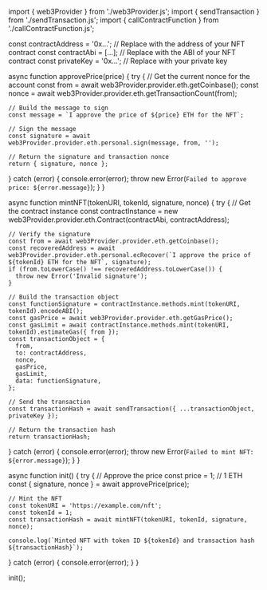 import { web3Provider } from './web3Provider.js';
import { sendTransaction } from './sendTransaction.js';
import { callContractFunction } from './callContractFunction.js';

const contractAddress = '0x...'; // Replace with the address of your NFT contract
const contractAbi = [...]; // Replace with the ABI of your NFT contract
const privateKey = '0x...'; // Replace with your private key

async function approvePrice(price) {
  try {
    // Get the current nonce for the account
    const from = await web3Provider.provider.eth.getCoinbase();
    const nonce = await web3Provider.provider.eth.getTransactionCount(from);

    // Build the message to sign
    const message = `I approve the price of ${price} ETH for the NFT`;

    // Sign the message
    const signature = await web3Provider.provider.eth.personal.sign(message, from, '');

    // Return the signature and transaction nonce
    return { signature, nonce };
  } catch (error) {
    console.error(error);
    throw new Error(`Failed to approve price: ${error.message}`);
  }
}

async function mintNFT(tokenURI, tokenId, signature, nonce) {
  try {
    // Get the contract instance
    const contractInstance = new web3Provider.provider.eth.Contract(contractAbi, contractAddress);

    // Verify the signature
    const from = await web3Provider.provider.eth.getCoinbase();
    const recoveredAddress = await web3Provider.provider.eth.personal.ecRecover(`I approve the price of ${tokenId} ETH for the NFT`, signature);
    if (from.toLowerCase() !== recoveredAddress.toLowerCase()) {
      throw new Error('Invalid signature');
    }

    // Build the transaction object
    const functionSignature = contractInstance.methods.mint(tokenURI, tokenId).encodeABI();
    const gasPrice = await web3Provider.provider.eth.getGasPrice();
    const gasLimit = await contractInstance.methods.mint(tokenURI, tokenId).estimateGas({ from });
    const transactionObject = {
      from,
      to: contractAddress,
      nonce,
      gasPrice,
      gasLimit,
      data: functionSignature,
    };

    // Send the transaction
    const transactionHash = await sendTransaction({ ...transactionObject, privateKey });

    // Return the transaction hash
    return transactionHash;
  } catch (error) {
    console.error(error);
    throw new Error(`Failed to mint NFT: ${error.message}`);
  }
}

async function init() {
  try {
    // Approve the price
    const price = 1; // 1 ETH
    const { signature, nonce } = await approvePrice(price);

    // Mint the NFT
    const tokenURI = 'https://example.com/nft';
    const tokenId = 1;
    const transactionHash = await mintNFT(tokenURI, tokenId, signature, nonce);

    console.log(`Minted NFT with token ID ${tokenId} and transaction hash ${transactionHash}`);
  } catch (error) {
    console.error(error);
  }
}

init();
